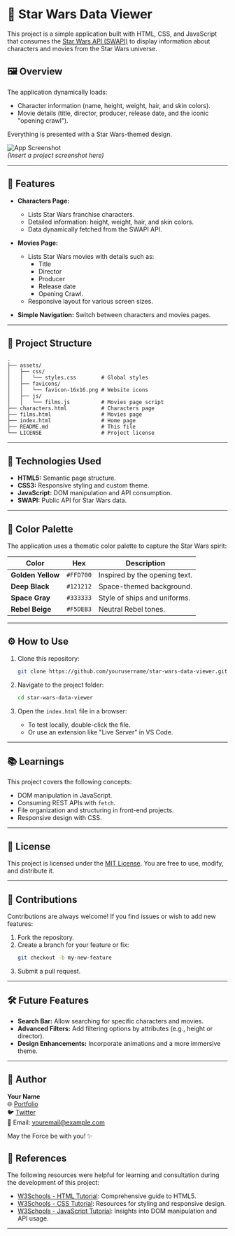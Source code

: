 
# 🌌 Star Wars Data Viewer

This project is a simple application built with HTML, CSS, and JavaScript that consumes the [Star Wars API (SWAPI)](https://swapi.dev/) to display information about characters and movies from the Star Wars universe.

## 🖼️ Overview

The application dynamically loads:
- Character information (name, height, weight, hair, and skin colors).
- Movie details (title, director, producer, release date, and the iconic "opening crawl").

Everything is presented with a Star Wars-themed design.

![App Screenshot](assets/screenshots/demo.png)  
*(Insert a project screenshot here)*

---

## 🚀 Features

- **Characters Page:**
  - Lists Star Wars franchise characters.
  - Detailed information: height, weight, hair, and skin colors.
  - Data dynamically fetched from the SWAPI API.

- **Movies Page:**
  - Lists Star Wars movies with details such as:
    - Title
    - Director
    - Producer
    - Release date
    - Opening Crawl.
  - Responsive layout for various screen sizes.

- **Simple Navigation:** Switch between characters and movies pages.

---

## 📂 Project Structure

```plaintext
.
├── assets/
│   ├── css/
│   │   └── styles.css        # Global styles
│   ├── favicons/
│   │   └── favicon-16x16.png # Website icons
│   ├── js/
│   │   └── films.js          # Movies page script
├── characters.html           # Characters page
├── films.html                # Movies page
├── index.html                # Home page
├── README.md                 # This file
└── LICENSE                   # Project license
```

---

## 🔧 Technologies Used

- **HTML5:** Semantic page structure.
- **CSS3:** Responsive styling and custom theme.
- **JavaScript:** DOM manipulation and API consumption.
- **SWAPI:** Public API for Star Wars data.

---

## 🌈 Color Palette

The application uses a thematic color palette to capture the Star Wars spirit:

| Color             | Hex       | Description                  |
|-------------------|-----------|------------------------------|
| **Golden Yellow** | `#FFD700` | Inspired by the opening text.|
| **Deep Black**    | `#121212` | Space-themed background.     |
| **Space Gray**    | `#333333` | Style of ships and uniforms. |
| **Rebel Beige**   | `#F5DEB3` | Neutral Rebel tones.         |

---

## ⚙️ How to Use

1. Clone this repository:
   ```bash
   git clone https://github.com/yourusername/star-wars-data-viewer.git
   ```

2. Navigate to the project folder:
   ```bash
   cd star-wars-data-viewer
   ```

3. Open the `index.html` file in a browser:
   - To test locally, double-click the file.
   - Or use an extension like "Live Server" in VS Code.

---

## 📚 Learnings

This project covers the following concepts:
- DOM manipulation in JavaScript.
- Consuming REST APIs with `fetch`.
- File organization and structuring in front-end projects.
- Responsive design with CSS.

---

## 📜 License

This project is licensed under the [MIT License](LICENSE). You are free to use, modify, and distribute it.

---

## 🤝 Contributions

Contributions are always welcome! If you find issues or wish to add new features:

1. Fork the repository.
2. Create a branch for your feature or fix:
   ```bash
   git checkout -b my-new-feature
   ```
3. Submit a pull request.

---

## 🛠️ Future Features

- **Search Bar:** Allow searching for specific characters and movies.
- **Advanced Filters:** Add filtering options by attributes (e.g., height or director).
- **Design Enhancements:** Incorporate animations and a more immersive theme.

---

## 👾 Author

**Your Name**  
🌐 [Portfolio](https://yourportfolio.com)  
🐦 [Twitter](https://twitter.com/yourprofile)  
📧 Email: youremail@example.com

May the Force be with you! ✨

## 🔗 References

The following resources were helpful for learning and consultation during the development of this project:

- [W3Schools - HTML Tutorial](https://www.w3schools.com/html/default.asp): Comprehensive guide to HTML5.
- [W3Schools - CSS Tutorial](https://www.w3schools.com/css/default.asp): Resources for styling and responsive design.
- [W3Schools - JavaScript Tutorial](https://www.w3schools.com/js/default.asp): Insights into DOM manipulation and API usage.

---
